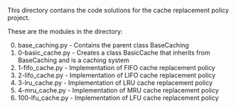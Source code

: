 This directory contains the code solutions for the cache replacement policy project. 

These are the modules in the directory:

0) base_caching.py - Contains the parent class BaseCaching
1) 0-basic_cache.py - Creates a class BasicCache that inherits from BaseCaching and is a caching system
2) 1-fifo_cache.py - Implementation of FIFO cache replacement policy
3) 2-lifo_cache.py - Implementation of LIFO cache replacement policy
4) 3-lru_cache.py - Implementation of LRU cache replacement policy
5) 4-mru_cache.py - Implementation of MRU cache replacement policy
6) 100-lfu_cache.py - Implementation of LFU cache replacement policy